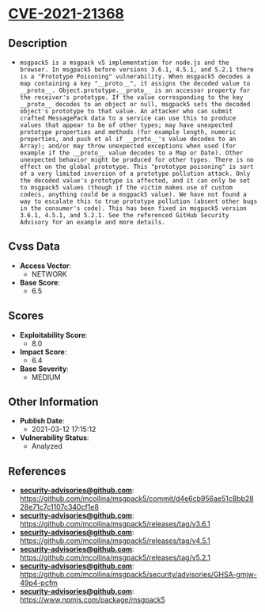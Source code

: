 
# [CVE-2021-21368](https://github.com/mcollina/msgpack5/commit/d4e6cb956ae51c8bb2828e71c7c1107c340cf1e8)

## Description

- `msgpack5 is a msgpack v5 implementation for node.js and the browser. In msgpack5 before versions 3.6.1, 4.5.1, and 5.2.1 there is a "Prototype Poisoning" vulnerability. When msgpack5 decodes a map containing a key "__proto__", it assigns the decoded value to __proto__. Object.prototype.__proto__ is an accessor property for the receiver's prototype. If the value corresponding to the key __proto__ decodes to an object or null, msgpack5 sets the decoded object's prototype to that value. An attacker who can submit crafted MessagePack data to a service can use this to produce values that appear to be of other types; may have unexpected prototype properties and methods (for example length, numeric properties, and push et al if __proto__'s value decodes to an Array); and/or may throw unexpected exceptions when used (for example if the __proto__ value decodes to a Map or Date). Other unexpected behavior might be produced for other types. There is no effect on the global prototype. This "prototype poisoning" is sort of a very limited inversion of a prototype pollution attack. Only the decoded value's prototype is affected, and it can only be set to msgpack5 values (though if the victim makes use of custom codecs, anything could be a msgpack5 value). We have not found a way to escalate this to true prototype pollution (absent other bugs in the consumer's code). This has been fixed in msgpack5 version 3.6.1, 4.5.1, and 5.2.1. See the referenced GitHub Security Advisory for an example and more details.`

## Cvss Data

- **Access Vector**:
  - NETWORK
- **Base Score**:
  - 6.5

## Scores

- **Exploitability Score**:
  - 8.0
- **Impact Score**:
  - 6.4
- **Base Severity**:
  - MEDIUM

## Other Information

- **Publish Date**:
  - 2021-03-12 17:15:12
- **Vulnerability Status**:
  - Analyzed

## References

- **security-advisories@github.com**: https://github.com/mcollina/msgpack5/commit/d4e6cb956ae51c8bb2828e71c7c1107c340cf1e8
- **security-advisories@github.com**: https://github.com/mcollina/msgpack5/releases/tag/v3.6.1
- **security-advisories@github.com**: https://github.com/mcollina/msgpack5/releases/tag/v4.5.1
- **security-advisories@github.com**: https://github.com/mcollina/msgpack5/releases/tag/v5.2.1
- **security-advisories@github.com**: https://github.com/mcollina/msgpack5/security/advisories/GHSA-gmjw-49p4-pcfm
- **security-advisories@github.com**: https://www.npmjs.com/package/msgpack5
